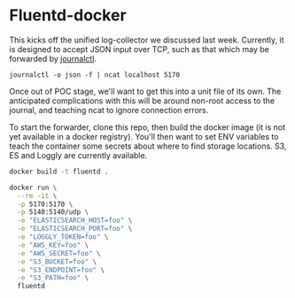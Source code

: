# Fluentd-docker

This kicks off the unified log-collector we discussed last week. Currently, it is designed to accept JSON input over TCP, such as that which may be forwarded by [journalctl](http://www.freedesktop.org/software/systemd/man/journalctl.html).

```
journalctl -o json -f | ncat localhost 5170
```

Once out of POC stage, we'll want to get this into a unit file of its own. The anticipated complications with this will be around non-root access to the journal, and teaching ncat to ignore connection errors.

To start the forwarder, clone this repo, then build the docker image (it is not yet available in a docker registry). You'll then want to set ENV variables to teach the container some secrets about where to find storage locations. S3, ES and Loggly are currently available.

```sh
docker build -t fluentd .

docker run \
  --rm -it \
  -p 5170:5170 \
  -p 5140:5140/udp \
  -e "ELASTICSEARCH_HOST=foo" \
  -e "ELASTICSEARCH_PORT=foo" \
  -e "LOGGLY_TOKEN=foo" \
  -e "AWS_KEY=foo" \
  -e "AWS_SECRET=foo" \
  -e "S3_BUCKET=foo" \
  -e "S3_ENDPOINT=foo" \
  -e "S3_PATH=foo" \
  fluentd
```
